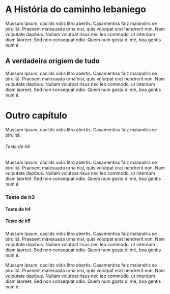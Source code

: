 # A História do caminho lebaniego

Mussum Ipsum, cacilds vidis litro abertis. Casamentiss faiz malandris se pirulitá. Praesent malesuada urna nisi, quis volutpat erat hendrerit non. Nam vulputate dapibus. Nullam volutpat risus nec leo commodo, ut interdum diam laoreet. Sed non consequat odio. Quem num gosta di mé, boa gentis num é.

## A verdadeira origiem de tudo

Mussum Ipsum, cacilds vidis litro abertis. Casamentiss faiz malandris se pirulitá. Praesent malesuada urna nisi, quis volutpat erat hendrerit non. Nam vulputate dapibus. Nullam volutpat risus nec leo commodo, ut interdum diam laoreet. Sed non consequat odio. Quem num gosta di mé, boa gentis num é.

# Outro capítulo
Mussum Ipsum, cacilds vidis litro abertis. Casamentiss faiz malandris se pirulitá.
###### Teste de h6
Mussum Ipsum, cacilds vidis litro abertis. Casamentiss faiz malandris se pirulitá. Praesent malesuada urna nisi, quis volutpat erat hendrerit non. Nam vulputate dapibus. Nullam volutpat risus nec leo commodo, ut interdum diam laoreet. Sed non consequat odio. Quem num gosta di mé, boa gentis num é.

### Teste de h3
#### Teste de h4
##### Teste de h5

Mussum Ipsum, cacilds vidis litro abertis. Casamentiss faiz malandris se pirulitá. Praesent malesuada urna nisi, quis volutpat erat hendrerit non. Nam vulputate dapibus. Nullam volutpat risus nec leo commodo, ut interdum diam laoreet. Sed non consequat odio. Quem num gosta di mé, boa gentis num é.

Mussum Ipsum, cacilds vidis litro abertis. Casamentiss faiz malandris se pirulitá. Praesent malesuada urna nisi, quis volutpat erat hendrerit non. Nam vulputate dapibus. Nullam volutpat risus nec leo commodo, ut interdum diam laoreet. Sed non consequat odio. Quem num gosta di mé, boa gentis num é.

